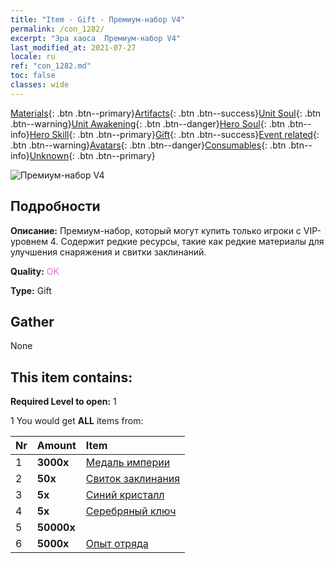 ```yaml
---
title: "Item - Gift - Премиум-набор V4"
permalink: /con_1282/
excerpt: "Эра хаоса  Премиум-набор V4"
last_modified_at: 2021-07-27
locale: ru
ref: "con_1282.md"
toc: false
classes: wide
---
```

 [Materials](/ItemsRU/){: .btn .btn--primary}[Artifacts](/ItemsRU/Artifacts/){: .btn .btn--success}[Unit Soul](/ItemsRU/UnitSoul/){: .btn .btn--warning}[Unit Awakening](/ItemsRU/UnitAwakening/){: .btn .btn--danger}[Hero Soul](/ItemsRU/HeroSoul/){: .btn .btn--info}[Hero Skill](/ItemsRU/HeroSkill/){: .btn .btn--primary}[Gift](/ItemsRU/Gift/){: .btn .btn--success}[Event related](/ItemsRU/Events/){: .btn .btn--warning}[Avatars](/ItemsRU/Avatars/){: .btn .btn--danger}[Consumables](/ItemsRU/Consumables/){: .btn .btn--info}[Unknown](/ItemsRU/Unknown/){: .btn .btn--primary}

 ![Премиум-набор V4](/images/t/i_905004.png)

## Подробности
 **Описание:** Премиум-набор, который могут купить только игроки с VIP-уровнем 4. Содержит редкие ресурсы, такие как редкие материалы для улучшения снаряжения и свитки заклинаний.

 **Quality:** <span style="color: #DA70D6">OK</span>

 **Type:** Gift

## Gather

  None

## This item contains:

 **Required Level to open:** 1

 1 You would get **ALL** items  from:

  | Nr | Amount |     Item    |
  |:---|:-------|:------------|
  | 1 |  **3000x** | [Медаль империи](/ItemsRU/con_904/) |  | 
  | 2 |  **50x** | [Свиток заклинания](/ItemsRU/con_694/) |  | 
  | 3 |  **5x** | [Синий кристалл](/ItemsRU/con_716/) |  | 
  | 4 |  **5x** | [Серебряный ключ](/ItemsRU/con_693/) |  | 
  | 5 |  **50000x** | <i class="fas fa-coins"/> |  | 
  | 6 |  **5000x** | [Опыт отряда](/ItemsRU/con_902/) |  | 
